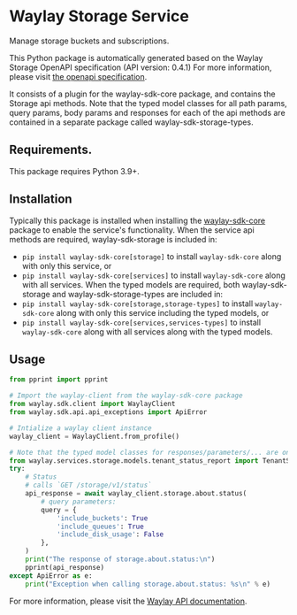 # Waylay Storage Service

Manage storage buckets and subscriptions.


This Python package is automatically generated based on the 
Waylay Storage OpenAPI specification (API version: 0.4.1)
For more information, please visit [the openapi specification](https://docs.waylay.io/openapi/public/redocly/storage.html).

It consists of a plugin for the waylay-sdk-core package, and contains the Storage api methods.
Note that the typed model classes for all path params, query params, body params and responses for each of the api methods are contained in a separate package called waylay-sdk-storage-types.

## Requirements.
This package requires Python 3.9+.

## Installation
Typically this package is installed when installing the [waylay-sdk-core](https://pypi.org/project/waylay-sdk/) package to enable the service's functionality.
When the service api methods are required, waylay-sdk-storage is included in:
- ```pip install waylay-sdk-core[storage]``` to install `waylay-sdk-core` along with only this service, or
- ```pip install waylay-sdk-core[services]``` to install `waylay-sdk-core` along with all services.
When the typed models are required, both waylay-sdk-storage and waylay-sdk-storage-types are included in:
- ```pip install waylay-sdk-core[storage,storage-types]``` to install `waylay-sdk-core` along with only this service including the typed models, or
- ```pip install waylay-sdk-core[services,services-types]``` to install `waylay-sdk-core` along with all services along with the typed models.

## Usage

```python
from pprint import pprint

# Import the waylay-client from the waylay-sdk-core package
from waylay.sdk.client import WaylayClient
from waylay.sdk.api.api_exceptions import ApiError

# Intialize a waylay client instance
waylay_client = WaylayClient.from_profile()

# Note that the typed model classes for responses/parameters/... are only available when `waylay-sdk-storage-types` is installed
from waylay.services.storage.models.tenant_status_report import TenantStatusReport
try:
    # Status
    # calls `GET /storage/v1/status`
    api_response = await waylay_client.storage.about.status(
        # query parameters:
        query = {
            'include_buckets': True
            'include_queues': True
            'include_disk_usage': False
        },
    )
    print("The response of storage.about.status:\n")
    pprint(api_response)
except ApiError as e:
    print("Exception when calling storage.about.status: %s\n" % e)
```


For more information, please visit the [Waylay API documentation](https://docs.waylay.io/#/api/?id=software-development-kits).